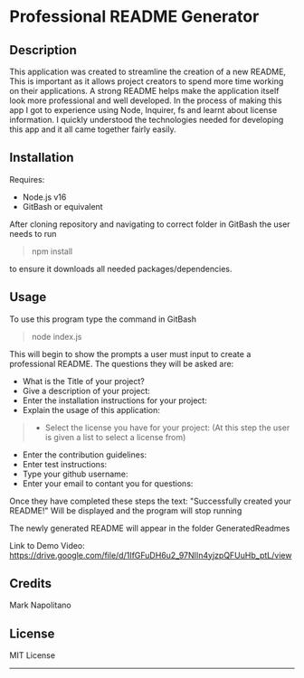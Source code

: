 # Professional README Generator

## Description

This application was created to streamline the creation of a new README, This is important as it allows project creators to spend more time working on their applications. A strong README helps make the application itself look more professional and well developed. In the process of making this app I got to experience using Node, Inquirer, fs and learnt about  license information. I quickly understood the technologies needed for developing this app and it all came together fairly easily.

## Installation

Requires:
* Node.js v16
* GitBash or equivalent

After cloning repository and navigating to correct folder in GitBash the user needs to run 
> npm install

to ensure it downloads all needed packages/dependencies. 

## Usage

To use this program type the command in GitBash
> node index.js 

This will begin to show the prompts a user must input to create a professional README.
The questions they will be asked are:
* What is the Title of your project?
* Give a description of your project:
* Enter the installation instructions for your project:
* Explain the usage of this application:
>* Select the license you have for your project: 
>(At this step the user is given a list to select a license from)
* Enter the contribution guidelines:
* Enter test instructions:
* Type your github username:
* Enter your email to contant you for questions:

Once they have completed these steps the text:
"Successfully created your README!" Will be displayed and the program will stop running

The newly generated README will appear in the folder GeneratedReadmes

Link to Demo Video:
https://drive.google.com/file/d/1IfGFuDH6u2_97NIIn4yjzpQFUuHb_ptL/view

## Credits

Mark Napolitano

## License

MIT License

---